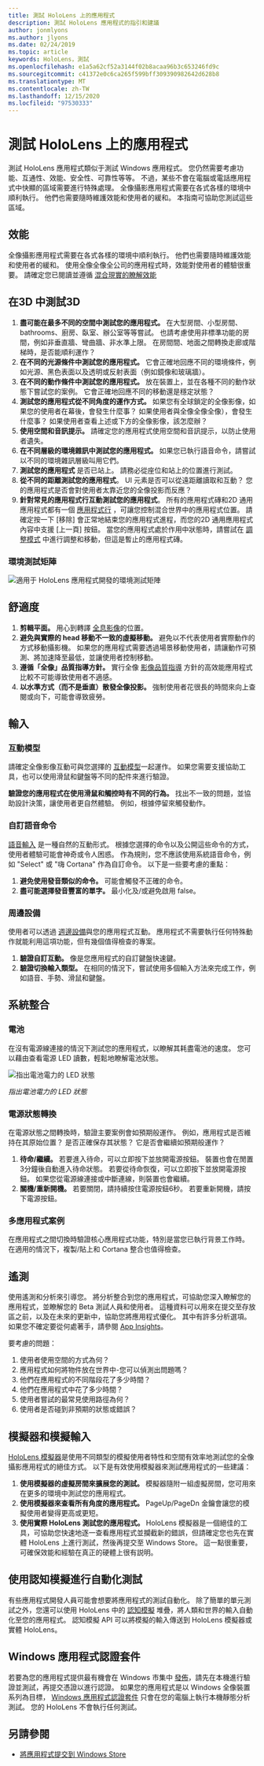 ```yaml
---
title: 測試 HoloLens 上的應用程式
description: 測試 HoloLens 應用程式的指引和建議
author: jonmlyons
ms.author: jlyons
ms.date: 02/24/2019
ms.topic: article
keywords: HoloLens，測試
ms.openlocfilehash: e1a5a62cf52a3144f02b8acaa96b3c653246fd9c
ms.sourcegitcommit: c41372e0c6ca265f599bff309390982642d628b8
ms.translationtype: MT
ms.contentlocale: zh-TW
ms.lasthandoff: 12/15/2020
ms.locfileid: "97530333"
---
```

# <a name="testing-your-app-on-hololens"></a>測試 HoloLens 上的應用程式

測試 HoloLens 應用程式類似于測試 Windows 應用程式。 您仍然需要考慮功能、互通性、效能、安全性、可靠性等等。 不過，某些不會在電腦或電話應用程式中快顯的區域需要進行特殊處理。 全像攝影應用程式需要在各式各樣的環境中順利執行。 他們也需要隨時維護效能和使用者的緩和。 本指南可協助您測試這些區域。

## <a name="performance"></a>效能

全像攝影應用程式需要在各式各樣的環境中順利執行。 他們也需要隨時維護效能和使用者的緩和。 使用全像全像全公司的應用程式時，效能對使用者的體驗很重要。 請確定您已閱讀並遵循 [混合現實的瞭解效能](understanding-performance-for-mixed-reality.md)

## <a name="testing-3d-in-3d"></a>在3D 中測試3D
1. **盡可能在最多不同的空間中測試您的應用程式。** 在大型房間、小型房間、bathrooms、廚房、臥室、辦公室等等嘗試。 也請考慮使用非標準功能的房間，例如非垂直牆、彎曲牆、非水準上限。 在房間間、地面之間轉換走廊或階梯時，是否能順利運作？
2. **在不同的光源條件中測試您的應用程式。** 它會正確地回應不同的環境條件，例如光源、黑色表面以及透明或反射表面（例如鏡像和玻璃牆）。
3. **在不同的動作條件中測試您的應用程式。** 放在裝置上，並在各種不同的動作狀態下嘗試您的案例。 它會正確地回應不同的移動還是穩定狀態？
4. **測試您的應用程式從不同角度的運作方式。** 如果您有全球鎖定的全像影像，如果您的使用者在幕後，會發生什麼事？ 如果使用者與全像全像全像），會發生什麼事？ 如果使用者查看上述或下方的全像影像，該怎麼辦？
5. **使用空間和音訊提示。** 請確定您的應用程式使用空間和音訊提示，以防止使用者遺失。
6. **在不同層級的環境雜訊中測試您的應用程式。** 如果您已執行語音命令，請嘗試以不同的環境雜訊層級叫用它們。
7. **測試您的應用程式** 是否已站上。 請務必從座位和站上的位置進行測試。
8. **從不同的距離測試您的應用程式**。 UI 元素是否可以從遠距離讀取和互動？ 您的應用程式是否會對使用者太靠近您的全像投影而反應？
9. **針對常見的應用程式行互動測試您的應用程式**。 所有的應用程式磚和2D 通用應用程式都有一個 [應用程式行](../../discover/navigating-the-windows-mixed-reality-home.md#moving-and-adjusting-apps) ，可讓您控制混合世界中的應用程式位置。 請確定按一下 [移除] 會正常地結束您的應用程式進程，而您的2D 通用應用程式內容中支援 [上一頁] 按鈕。 當您的應用程式處於作用中狀態時，請嘗試在 [調整模式](../../discover/navigating-the-windows-mixed-reality-home.md#moving-and-adjusting-apps) 中進行調整和移動，但這是暫止的應用程式磚。

### <a name="environmental-test-matrix"></a>環境測試矩陣

![適用于 HoloLens 應用程式開發的環境測試矩陣](images/environment-matrix-600px.png)

## <a name="comfort"></a>舒適度
1. **剪輯平面。** 用心到轉譯 [全息影像](hologram-stability.md#hologram-render-distances)的位置。
2. **避免與實際的 head 移動不一致的虛擬移動。** 避免以不代表使用者實際動作的方式移動攝影機。 如果您的應用程式需要透過場景移動使用者，請讓動作可預測、將加速降至最低，並讓使用者控制移動。
3. **遵循「全像」品質指導方針。** 實行全像 [影像品質指導](hologram-stability.md) 方針的高效能應用程式比較不可能導致使用者不適感。
4. **以水準方式（而不是垂直）散發全像投影。** 強制使用者花很長的時間來向上查閱或向下，可能會導致疲勞。


## <a name="input"></a>輸入

### <a name="interaction-models"></a>互動模型

請確定全像影像互動可與您選擇的 [互動模型](../../design/interaction-fundamentals.md)一起運作。
如果您需要支援協助工具，也可以使用滑鼠和鍵盤等不同的配件來進行驗證。

**驗證您的應用程式在使用滑鼠和觸控時有不同的行為。** 找出不一致的問題，並協助設計決策，讓使用者更自然體驗。 例如，根據停留來觸發動作。


### <a name="custom-voice-commands"></a>自訂語音命令

[語音輸入](../../design/voice-input.md) 是一種自然的互動形式。 根據您選擇的命令以及公開這些命令的方式，使用者體驗可能會神奇或令人困惑。 作為規則，您不應該使用系統語音命令，例如 "Select" 或 "嗨 Cortana" 作為自訂命令。 以下是一些要考慮的重點：
1. **避免使用發音類似的命令。** 可能會觸發不正確的命令。
2. **盡可能選擇發音豐富的單字。** 最小化及/或避免啟用 false。

### <a name="peripherals"></a>周邊設備

使用者可以透過 [週邊設備](../../discover/hardware-accessories.md)與您的應用程式互動。 應用程式不需要執行任何特殊動作就能利用這項功能，但有幾個值得檢查的專案。
1. **驗證自訂互動。** 像是您應用程式的自訂鍵盤快速鍵。
2. **驗證切換輸入類型。** 在相同的情況下，嘗試使用多個輸入方法來完成工作，例如語音、手勢、滑鼠和鍵盤。

## <a name="system-integration"></a>系統整合

### <a name="battery"></a>電池

在沒有電源線連接的情況下測試您的應用程式，以瞭解其耗盡電池的速度。 您可以藉由查看電源 LED 讀數，輕鬆地瞭解電池狀態。 

![指出電池電力的 LED 狀態](images/batterypowerledindication-500px.png)<br>

*指出電池電力的 LED 狀態*

### <a name="power-state-transitions"></a>電源狀態轉換

在電源狀態之間轉換時，驗證主要案例會如預期般運作。 例如，應用程式是否維持在其原始位置？ 是否正確保存其狀態？ 它是否會繼續如預期般運作？
1. **待命/繼續。** 若要進入待命，可以立即按下並放開電源按鈕。 裝置也會在閒置3分鐘後自動進入待命狀態。 若要從待命恢復，可以立即按下並放開電源按鈕。 如果您從電源線連接或中斷連線，則裝置也會繼續。
2. **關機/重新開機。** 若要關閉，請持續按住電源按鈕6秒。 若要重新開機，請按下電源按鈕。

### <a name="multi-app-scenarios"></a>多應用程式案例

在應用程式之間切換時驗證核心應用程式功能，特別是當您已執行背景工作時。 在適用的情況下，複製/貼上和 Cortana 整合也值得檢查。

## <a name="telemetry"></a>遙測

使用遙測和分析來引導您。 將分析整合到您的應用程式，可協助您深入瞭解您的應用程式，並瞭解您的 Beta 測試人員和使用者。 這種資料可以用來在提交至存放區之前，以及在未來的更新中，協助您將應用程式優化。 其中有許多分析選項。 如果您不確定要從何處著手，請參閱 [App Insights](https://www.visualstudio.com/products/application-insights-vs.aspx)。

要考慮的問題：
1. 使用者使用空間的方式為何？
2. 應用程式如何將物件放在世界中-您可以偵測出問題嗎？
3. 他們在應用程式的不同階段花了多少時間？
4. 他們在應用程式中花了多少時間？
5. 使用者嘗試的最常見使用路徑為何？
6. 使用者是否碰到非預期的狀態或錯誤？

## <a name="emulator-and-simulated-input"></a>模擬器和模擬輸入

[HoloLens 模擬器](using-the-hololens-emulator.md)是使用不同類型的模擬使用者特性和空間有效率地測試您的全像攝影應用程式的絕佳方式。 以下是有效使用模擬器來測試應用程式的一些建議：
1. **使用模擬器的虛擬房間來擴展您的測試。** 模擬器隨附一組虛擬房間，您可用來在更多的環境中測試您的應用程式。
2. **使用模擬器來查看所有角度的應用程式。** PageUp/PageDn 金鑰會讓您的模擬使用者變得更高或更短。
3. **使用實際 HoloLens 測試您的應用程式。** HoloLens 模擬器是一個絕佳的工具，可協助您快速地逐一查看應用程式並攔截新的錯誤，但請確定您也先在實體 HoloLens 上進行測試，然後再提交至 Windows Store。 這一點很重要，可確保效能和經驗在真正的硬體上很有説明。

## <a name="automated-testing-with-perception-simulation"></a>使用認知模擬進行自動化測試

有些應用程式開發人員可能會想要將應用程式的測試自動化。 除了簡單的單元測試之外，您還可以使用 HoloLens 中的 [認知模擬](perception-simulation.md) 堆疊，將人類和世界的輸入自動化至您的應用程式。 認知模擬 API 可以將模擬的輸入傳送到 HoloLens 模擬器或實體 HoloLens。

## <a name="windows-app-certification-kit"></a>Windows 應用程式認證套件

若要為您的應用程式提供最有機會在 Windows 市集中 [發佈](../../distribute/submitting-an-app-to-the-microsoft-store.md)，請先在本機進行驗證並測試，再提交憑證以進行認證。 如果您的應用程式是以 Windows 全像裝置系列為目標， [Windows 應用程式認證套件](https://msdn.microsoft.com/library/windows/apps/xaml/mt186449.aspx) 只會在您的電腦上執行本機靜態分析測試。 您的 HoloLens 不會執行任何測試。

## <a name="see-also"></a>另請參閱
* [將應用程式提交到 Windows Store](../../distribute/submitting-an-app-to-the-microsoft-store.md)
